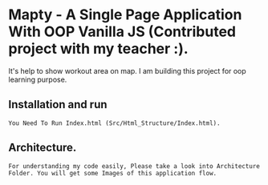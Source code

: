 # Mapty - A Single Page Application With OOP Vanilla JS (Contributed project with my teacher :).
It's help to show workout area on map. I am building this project for oop learning purpose.

## Installation and run
    You Need To Run Index.html (Src/Html_Structure/Index.html).

## Architecture.
    For understanding my code easily, Please take a look into Architecture Folder. You will get some Images of this application flow.